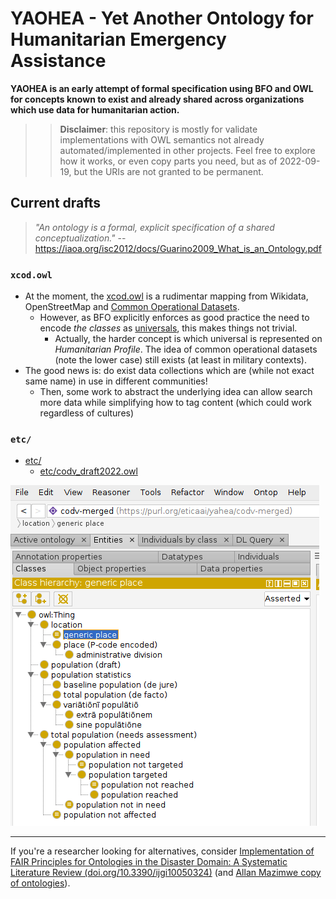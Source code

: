 # YAOHEA - Yet Another Ontology for Humanitarian Emergency Assistance
**YAOHEA is an early attempt of formal specification using BFO and OWL for concepts known to exist and already shared across organizations which use data for humanitarian action.**

<!--
**YAOHEA is an ontology for humanitarian emergency assistance...**
**_but_ also engineered with the Basic Formal Ontology (ISO/IEC 21838-2:2021 version)**.
Why BFO? It is the most used top level ontology (i.e. best interoperability on scientific research),
but also means philosophy ([mereology](https://en.wikipedia.org/wiki/Mereology)) becomes a requisite to a point [RDF](https://en.wikipedia.org/wiki/Resource_Description_Framework) feels easy. So. Much. Fun!
-->


> > **Disclaimer**: this repository is mostly for validate implementations with OWL semantics not already automated/implemented in other projects.
Feel free to explore how it works, or even copy parts you need, but as of 2022-09-19,
but the URIs are not granted to be permanent.

## Current drafts

> _"An ontology is a formal, explicit specification of a shared conceptualization."_
> -- https://iaoa.org/isc2012/docs/Guarino2009_What_is_an_Ontology.pdf

### `xcod.owl`

- At the moment, the [xcod.owl](xcod.owl) is a rudimentar mapping from Wikidata,
OpenStreetMap and [Common Operational Datasets](https://en.wikipedia.org/wiki/Common_Operational_Datasets).
  - However, as BFO explicitly enforces as good practice the need to encode _the classes_ as [universals](https://www.wikidata.org/wiki/Q3551307), this makes things not trivial.
    - Actually, the harder concept is which universal is represented on _Humanitarian Profile_. The idea of common operational datasets (note the lower case) still exists (at least in military contexts).
- The good news is: do exist data collections which are (while not exact same name) in use in different communities!
  - Then, some work to abstract the underlying idea can allow search more data while simplifying how to tag content (which could work regardless of cultures)

### `etc/`
- [etc/](etc/)
  - [etc/codv_draft2022.owl](etc/codv_draft2022.owl)

[![img/yaohea_codv-merged.png](img/yaohea_codv-merged.png)](etc/codv_draft2022.owl)

<!--
- Country Country-specific CODs (instead of FODs) labeled on Wikipedia around 2018
  - https://en.wikipedia.org/w/index.php?title=Common_Operational_Datasets&type=revision&diff=850537442&oldid=816439628


Run jekyll locally
- bundle install
- bundle exec jekyll serve

-->

<!-- ## Where are the other ontologies? -->

---

If you're a researcher looking for alternatives, consider [Implementation of FAIR Principles for Ontologies in the Disaster Domain: A Systematic Literature Review (doi.org/10.3390/ijgi10050324)](https://doi.org/10.3390/ijgi10050324) (and [Allan Mazimwe copy of ontologies](https://github.com/mazimweal/mazimweal.github.io/tree/master/onto)).